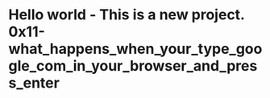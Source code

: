 # Hello world - This is a new project. 0x11-what_happens_when_your_type_google_com_in_your_browser_and_press_enter